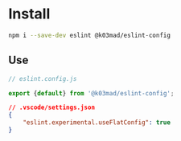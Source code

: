 # Install

```bash
npm i --save-dev eslint @k03mad/eslint-config
```

## Use

```js
// eslint.config.js

export {default} from '@k03mad/eslint-config';
```

```json
// .vscode/settings.json
{
    "eslint.experimental.useFlatConfig": true
}
```
